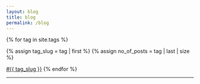 ```yaml
---
layout: blog
title: blog
permalink: /blog
---
```


{% for tag in site.tags %}

  {% assign tag_slug = tag | first %}
  {% assign no_of_posts = tag | last | size %}

  <a href="{{ 'tag/' | relative_url }}{{ tag_slug }}" title="See all posts by {{ tag_slug }} tag">#{{ tag_slug
            }}</a>
{% endfor %}

---
